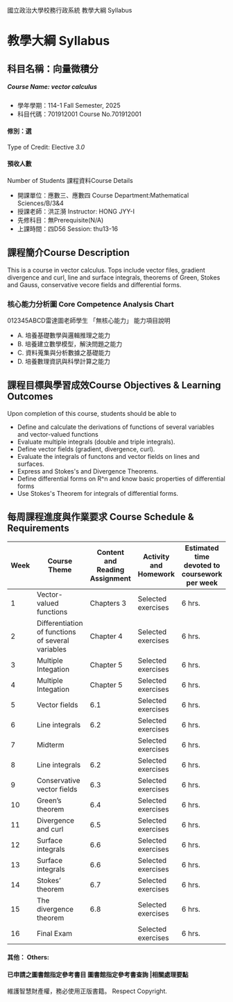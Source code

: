 國立政治大學校務行政系統 教學大綱 Syllabus
# 教學大綱 Syllabus
##  科目名稱：向量微積分
#####  Course Name: vector calculus
  * 學年學期：114-1 Fall Semester, 2025 
  * 科目代碼：701912001 Course No.701912001
#### 修別：選
Type of Credit: Elective 
_3.0_
#### 預收人數
Number of Students
課程資料Course Details
  * 開課單位：應數三、應數四 Course Department:Mathematical Sciences/B/3&4 
  * 授課老師：洪芷漪 Instructor: HONG JYY-I 
  * 先修科目：無Prerequisite(N/A)
  * 上課時間：四D56 Session: thu13-16 
##  課程簡介Course Description
This is a course in vector calculus. Tops include vector files, gradient divergence and curl, line and surface integrals, theorems of Green, Stokes and Gauss, conservative vecore fields and differential forms. 
###  核心能力分析圖 Core Competence Analysis Chart
012345ABCD雷達圖老師學生
「無核心能力」 
能力項目說明
  * A. 培養基礎數學與邏輯推理之能力
  * B. 培養建立數學模型，解決問題之能力
  * C. 資料蒐集與分析數據之基礎能力
  * D. 培養數理資訊與科學計算之能力
##  課程目標與學習成效Course Objectives & Learning Outcomes 
Upon completion of this course, students should be able to
  * Define and calculate the derivations of functions of several variables and vector-valued functions
  * Evaluate multiple integrals (double and triple integrals).
  * Define vector fields (gradient, divergence, curl).
  * Evaluate the integrals of functons and vector fields on lines and surfaces.
  * Express and Stokes's and Divergence Theorems.
  * Define differential forms on R^n and know basic properties of differential forms
  * Use Stokes's Theorem for integrals of differential forms.
##  每周課程進度與作業要求 Course Schedule & Requirements
Week |  Course Theme |  Content and Reading Assignment |  Activity and Homework |  Estimated time devoted to coursework per week  
---|---|---|---|---  
1 |  Vector-valued functions |  Chapters 3 |  Selected exercises |  6 hrs.  
2 |  Differentiation of functions of several variables |  Chapter 4 |  Selected exercises |  6 hrs.  
3 |  Multiple Integation |  Chapter 5 |  Selected exercises |  6 hrs.  
4 |  Multiple Integation |  Chapter 5 |  Selected exercises |  6 hrs.  
5 |  Vector fields |  6.1 |  Selected exercises |  6 hrs.  
6 |  Line integrals |  6.2 |  Selected exercises |  6 hrs.  
7 |  Midterm |  |  Selected exercises |  6 hrs.  
8 | Line integrals |  6.2 |  Selected exercises |  6 hrs.  
9 |  Conservative vector fields | 6.3 |  Selected exercises |  6 hrs.  
10 |  Green’s theorem |  6.4 |  Selected exercises |  6 hrs.  
11 |  Divergence and curl |  6.5 |  Selected exercises |  6 hrs.  
12 |  Surface integrals |  6.6 |  Selected exercises |  6 hrs.  
13 |  Surface integrals |  6.6 |  Selected exercises |  6 hrs.  
14 |  Stokes’ theorem |  6.7 |  Selected exercises |  6 hrs.  
15 |  The divergence theorem |  6.8 |  Selected exercises |  6 hrs.  
16 |  Final Exam |  |  Selected exercises |  6 hrs.  
####  其他： Others:
####  已申請之圖書館指定參考書目  圖書館指定參考書查詢 |相關處理要點
維護智慧財產權，務必使用正版書籍。 Respect Copyright.